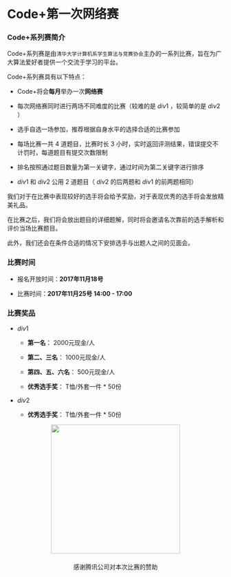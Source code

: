 
# Code+第一次网络赛

### Code+系列赛简介

Code+系列赛是由`清华大学计算机系学生算法与竞赛协会`主办的一系列比赛，旨在为广大算法爱好者提供一个交流于学习的平台。

Code+系列赛具有以下特点：

* Code+将会**每月**举办一次**网络赛**

* 每次网络赛同时进行两场不同难度的比赛（较难的是 $div1$ ，较简单的是 $div2$ ）

* 选手自选一场参加，推荐根据自身水平的选择合适的比赛参加

* 每场比赛一共 $4$ 道题目，比赛时长 $3$ 小时，实时返回评测结果，错误提交不计罚时，每道题目有提交次数限制

* 排名按照通过题目数量为第一关键字，通过时间为第二关键字进行排序

* $div1$ 和 $div2$ 公用 $2$ 道题目（ $div2$ 的后两题和 $div1$ 的前两题相同）

我们对于在比赛中表现较好的选手将会给予奖励，对于表现优秀的选手将会发放精美礼品。

在比赛之后，我们将会放出题目的详细题解，同时将会邀请名次靠前的选手解析和评价当场比赛题目。

此外，我们还会在条件合适的情况下安排选手与出题人之间的见面会。

### 比赛时间

* 报名开放时间：**2017年11月18号**

* 比赛时间：**2017年11月25号 14:00 - 17:00**

### 比赛奖品

* $div1$

    * **第一名**： 2000元现金/人

    * **第二、三名**： 1000元现金/人

    * **第四、五、六名**： 500元现金/人

    * **优秀选手奖**： T恤/外套一件 * 50份

* $div2$

    * **优秀选手奖**： T恤/外套一件 * 50份

<p style="text-align: center">
<img src="https://www.tencent.com/images/2x/global/footer_logo.png" style="max-width: 100%; width: 300px; padding-bottom: 20px"><br>
感谢腾讯公司对本次比赛的赞助
</p>